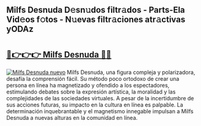 ## Milfs Desnuda D𝚎sn𝚞dos filtr𝚊dos - Parts-Ela Vid𝚎os f𝚘tos - N𝚞evas filtr𝚊ciones atr𝚊ctivas yODAz

# <h2><a href="http://mbcs3f7.tromn.icu/?c=Milfs+Desnuda">🔗👉👉👉 Milfs Desnuda 🔗🔗</a></h2>

[![Milfs Desnuda nuevo](https://i.imgur.com/pEAQMta.gif)](http://mbcs3f7.tromn.icu/?c=Milfs+Desnuda)
Milfs Desnuda, una figura compleja y polarizadora, desafía la comprensión fácil. Su método poco ortodoxo de crear una persona en línea ha magnetizado y ofendido a los espectadores, estimulando debates sobre la expresión artística, la moralidad y las complejidades de las sociedades virtuales. A pesar de la incertidumbre de sus acciones futuras, su impacto en la cultura en línea es palpable. La determinación inquebrantable y el magnetismo innegable impulsan a Milfs Desnuda a nuevas alturas en la comunidad en línea.
